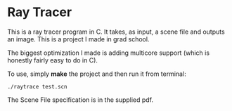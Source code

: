 # Ray Tracer

This is a ray tracer program in C. It takes, as input, a scene file and outputs an image. This is a project I made in grad school.

The biggest optimization I made is adding multicore support (which is honestly fairly easy to do in C).

To use, simply **make** the project and then run it from terminal:

```
./raytrace test.scn
```

The Scene File specification is in the supplied pdf.
